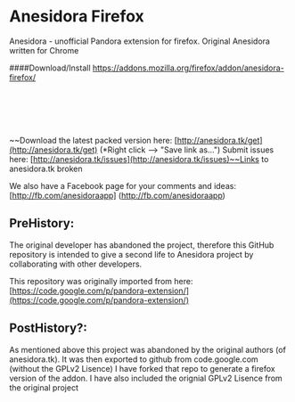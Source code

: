 Anesidora Firefox
=========

Anesidora - unofficial Pandora extension for firefox. Original Anesidora written for Chrome

####Download/Install https://addons.mozilla.org/firefox/addon/anesidora-firefox/

<br>
<br>
<br>
<br>


~~Download the latest packed version here: [http://anesidora.tk/get](http://anesidora.tk/get) (*Right click --> "Save link as...") 
Submit issues here: [http://anesidora.tk/issues](http://anesidora.tk/issues)~~Links to anesidora.tk broken

We also have a Facebook page for your comments and ideas: [http://fb.com/anesidoraapp] (http://fb.com/anesidoraapp)


PreHistory:
-----------
The original developer has abandoned the project, therefore this GitHub repository is intended to give a second life to Anesidora project by collaborating with other developers.

This repository was originally imported from here:
[https://code.google.com/p/pandora-extension/](https://code.google.com/p/pandora-extension/)

PostHistory?:
--------------
As mentioned above this project was abandoned by the original authors (of anesidora.tk). It was then exported to github from code.google.com (without the GPLv2 Lisence) I have forked that repo to generate a firefox version of the addon. I have also included the orignial GPLv2 Lisence from the original project
